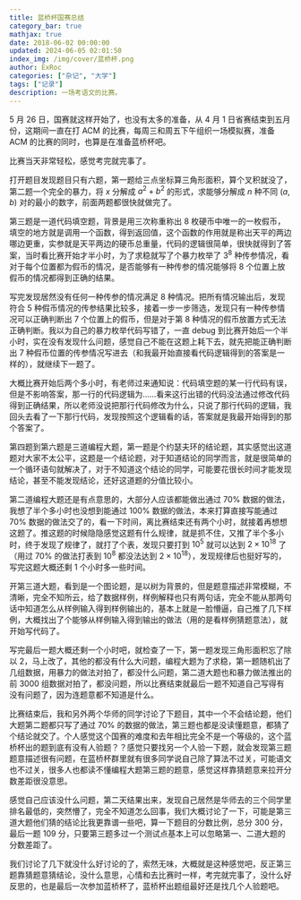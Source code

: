 ```yaml
---
title: 蓝桥杯国赛总结
category_bar: true
mathjax: true
date: 2018-06-02 00:00:00
updated: 2024-06-05 02:01:50
index_img: /img/cover/蓝桥杯.png
author: ExRoc
categories: ["杂记", "大学"]
tags: ["记录"]
description: 一场考语文的比赛。
---
```


5​ 月 26 日，国赛就这样开始了，也没有太多的准备，从 4 月 1 日省赛结束到五月份，这期间一直在打 ACM 的比赛，每周三和周五下午组织一场模拟赛，准备 ACM 的比赛的同时，也算是在准备蓝桥杯吧。

比赛当天非常轻松，感觉考完就完事了。

打开题目发现题目只有六题，第一题给三点坐标算三角形面积，算个叉积就没了，第二题一个完全的暴力，将 $x$ 分解成 $a^2+b^2$ 的形式，求能够分解成 $n$ 种不同 $(a,b)$ 对的最小的数字，前面两题都很快就做完了。

第三题是一道代码填空题，背景是用三次称重称出 8 枚硬币中唯一的一枚假币，填空的地方就是调用一个函数，得到返回值，这个函数的作用就是称出天平的两边哪边更重，实参就是天平两边的硬币总重量，代码的逻辑很简单，很快就得到了答案，当时看比赛开始才半小时，为了求稳就写了个暴力枚举了 $3^8$ 种传参情况，看对于每个位置都为假币的情况，是否能够有一种传参的情况能够将 8​ 个位置上放假币的情况都得到正确的结果。

写完发现居然没有任何一种传参的情况满足 8 种情况。把所有情况输出后，发现符合 5 种假币情况的传参结果比较多，接着一步一步筛选，发现只有一种传参情况可以正确判断出 7 个位置上的假币，但是对于第 8 种情况的假币放置方式无法正确判断。我以为自己的暴力枚举代码写错了，一直 debug 到比赛开始后一个半小时，实在没有发现什么问题，感觉自己不能在这题上耗下去，就先把能正确判断出 7 种假币位置的传参情况写进去（和我最开始直接看代码逻辑得到的答案是一样的），就继续下一题了。

大概比赛开始后两个多小时，有老师过来通知说：代码填空题的某一行代码有误，但是不影响答案，那一行的代码逻辑为……看来这行出错的代码没法通过修改代码得到正确结果，所以老师没说把那行代码修改为什么，只说了那行代码的逻辑，我回头去看了一下那行代码，发现按照这个逻辑看的话，答案就是我最开始得到的那个答案了。

第四题到第六题是三道编程大题，第一题是个约瑟夫环的结论题，其实感觉出这道题对大家不太公平，这题是一个结论题，对于知道结论的同学而言，就是很简单的一个循环语句就解决了，对于不知道这个结论的同学，可能要花很长时间才能发现结论，甚至不能发现结论，还好这道题的分值比较小。

第二道编程大题还是有点意思的，大部分人应该都能做出通过 70% 数据的做法，我想了半个多小时也没想到能通过 100% 数据的做法，本来打算直接写能通过 70% 数据的做法交了的，看一下时间，离比赛结束还有两个小时，就接着再想想这题了。推这题的时候隐隐感觉这题有什么规律，就是抓不住，又推了半个多小时，终于发现了规律了，就打了个表，发现只要打到 $10^5$ 就可以达到 $2\times10^{18}$ 了（用过 70% 的做法打表到 $10^8$ 都没法达到 $2\times10^{18}$），发现规律后也挺好写的，写完这题大概还剩 1 个小时多一些时间。

开第三道大题，看到是一个图论题，是以树为背景的，但是题意描述非常模糊，不清晰，完全不知所云，给了数据样例，样例解释也只有两句话，完全不能从那两句话中知道怎么从样例输入得到样例输出的，基本上就是一脸懵逼，自己推了几下样例，大概找出了个能够从样例输入得到输出的做法（用的是看样例猜题意法），就开始写代码了。

写完最后一题大概还剩一个小时吧，就检查了一下，第一题发现三角形面积忘了除以 2，马上改了，其他的都没有什么大问题，编程大题为了求稳，第一题随机出了几组数据，用暴力的做法对拍了，都没什么问题，第二道大题也和暴力做法推出的前 3000 组数据对拍了，都没问题，所以比赛结束就最后一题不知道自己写得有没有问题了，因为连题意都不知道是什么。

比赛结束后，我和另外两个华师的同学讨论了下题目，其中一个不会结论题，他们大题第二题都只写了通过 70% 的数据的做法，第三题也都是没读懂题意，都猜了个结论就交了。个人感觉这个国赛的难度和去年相比完全不是一个等级的，这个蓝桥杯出的题到底有没有人验题？？感觉只要找另一个人验一下题，就会发现第三题题意描述很有问题，在蓝桥杯群里就有很多同学说自己除了算法不过关，可能语文也不过关，很多人也都读不懂编程大题第三题的题意，感觉这样靠猜题意来拉开分数差距很没意思。

感觉自己应该没什么问题，第二天结果出来，发现自己居然是华师去的三个同学里排名最低的，突然懵了，完全不知道怎么回事，我们大概讨论了一下，可能是第三道大题他们猜的结论比我更靠谱一些吧，算一下题目的分数比例，总分 300 分，最后一题 109 分，只要第三题多过一个测试点基本上可以忽略第一、二道大题的分数差距了。

我们讨论了几下就没什么好讨论的了，索然无味，大概就是这种感觉吧，反正第三题靠猜题意猜结论，没什么意思，心情和去比赛时一样，考完就完事了，没什么好反思的，也是最后一次参加蓝桥杯了，蓝桥杯出题组最好还是找几个人验题吧。